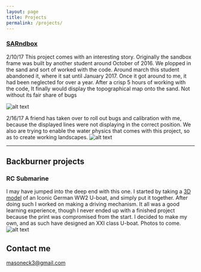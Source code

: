 ```yaml
---
layout: page
title: Projects
permalink: /projects/
---
```


### [SARndbox](http://idav.ucdavis.edu/~okreylos/ResDev/SARndbox/)
2/10/17 This project comes with an interesting story. Originally the sandbox frame was built by another student around October of 2016. We plopped in the sand and sort of worked with the code. Around march this student abandoned it, where it sat until January 2017. Once it got around to me, it had been neglected for over a year. After a crisp 5 hours of working with the code, It finally would display the topographical map onto the sand. Not without its fair share of bugs

![alt text](https://github.com/mason3ck/mason3ck.github.io/tree/master/images/SARndbox.jpg?raw=true "SARndbox")

2/16/17 A friend has taken over to roll out bugs and calibration with me, because the displayed lines were not displaying in the correct position. We also are trying to enable the water physics that comes with this project, so as to create working landscapes.
![alt text](https://github.com/mason3ck/mason3ck.github.io/tree/master/images/SARndbox-volcano.jpg?raw=true "Volcano")


***

## Backburner projects

### RC Submarine

  I may have jumped into the deep end with this one. I started by taking a [3D model](http://www.thingiverse.com/thing:6432) of an Iconic German WW2 U-boat, and simply put it together. After doing such I worked on making a driving mechanism. It all was a good learning experience, though I never ended up with a finished project because the print was compromised from the start. I decided to make my own, and as such have designed an XXI class U-boat. Photos to come.
  ![alt text](https://github.com/mason3ck/mason3ck.github.io/tree/master/images/submarine.png?raw=true "IXC")

## Contact me

[masoneck3@gmail.com](mailto:masoneck3@gmail.com)
